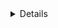 
<details about implementation such as data structures and algorithms used>
for this problem i used the approach of a linear search where i
 try to find the smallest and largest number

### Time Complexity:
<Big O notation with brief explanation>
o(n)

### Space Complexity:
<Big O notation with brief explanation>
o(1) is constant because i only used constant couple helper variables 
and use them to compare there is no extra space being used.